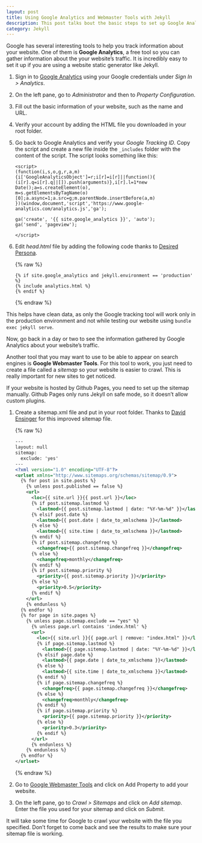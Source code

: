 ```yaml
---
layout: post
title: Using Google Analytics and Webmaster Tools with Jekyll
description: This post talks bout the basic steps to set up Google Analytics and Webmaster Tools in your Jekyll website.
category: Jekyll
---
```


Google has several interesting tools to help you track information about your website. One of them is **Google Analytics**, a free tool so you can gather information about the your website’s traffic. It is incredibly easy to set it up if you are using a website static generator like Jekyll.

1. Sign in to [Google Analytics](https://www.google.com/analytics/#?modal_active=none) using your Google credentials under *Sign In > Analytics*.
2. On the left pane, go to *Administrator* and then to *Property Configuration*.
3. Fill out the basic information of your website, such as the name and URL.
4. Verify your account by adding the HTML file you downloaded in your root folder.
5. Go back to Google Analytics and verify your *Google Tracking ID*. Copy the script and create a new file inside the `_includes` folder with the content of the script. The script looks something like this:

    ```
    <script>
    (function(i,s,o,g,r,a,m){i['GoogleAnalyticsObject']=r;i[r]=i[r]||function(){
    (i[r].q=i[r].q||[]).push(arguments)},i[r].l=1*new Date();a=s.createElement(o),
    m=s.getElementsByTagName(o)[0];a.async=1;a.src=g;m.parentNode.insertBefore(a,m)
    })(window,document,'script','https://www.google-analytics.com/analytics.js','ga');

    ga('create', '{{ site.google_analytics }}', 'auto');
    ga('send', 'pageview');

    </script>
    ```

6. Edit *head.html* file by adding the following code thanks to [Desired Persona](https://desiredpersona.com/google-analytics-jekyll/).

    {% raw %}
    ```
    {% if site.google_analytics and jekyll.environment == 'production' %}
    {% include analytics.html %}
    {% endif %}
    ```
    {% endraw %}

This helps have clean data, as only the Google tracking tool will work only in the production environment and not while testing our website using `bundle exec jekyll serve`.

Now, go back in a day or two to see the information gathered by Google Analytics about your website’s traffic.

Another tool that you may want to use to be able to appear on search engines is **Google Webmaster Tools**. For this tool to work, you just need to create a file called a *sitemap* so your website is easier to crawl. This is really important for new sites to get noticed.

If your website is hosted by Github Pages, you need to set up the sitemap manually. Github Pages only runs Jekyll on safe mode, so it doesn’t allow custom plugins.

1. Create a sitemap.xml file and put in your root folder. Thanks to [David Ensinger](http://davidensinger.com/2013/11/building-a-better-sitemap-xml-with-jekyll/) for this improved sitemap file.

    {% raw %}
    ```xml
    ---
    layout: null
    sitemap:
      exclude: 'yes'
    ---
    <?xml version="1.0" encoding="UTF-8"?>
    <urlset xmlns="http://www.sitemaps.org/schemas/sitemap/0.9">
      {% for post in site.posts %}
        {% unless post.published == false %}
        <url>
          <loc>{{ site.url }}{{ post.url }}</loc>
          {% if post.sitemap.lastmod %}
            <lastmod>{{ post.sitemap.lastmod | date: "%Y-%m-%d" }}</lastmod>
          {% elsif post.date %}
            <lastmod>{{ post.date | date_to_xmlschema }}</lastmod>
          {% else %}
            <lastmod>{{ site.time | date_to_xmlschema }}</lastmod>
          {% endif %}
          {% if post.sitemap.changefreq %}
            <changefreq>{{ post.sitemap.changefreq }}</changefreq>
          {% else %}
            <changefreq>monthly</changefreq>
          {% endif %}
          {% if post.sitemap.priority %}
            <priority>{{ post.sitemap.priority }}</priority>
          {% else %}
            <priority>0.5</priority>
          {% endif %}
        </url>
        {% endunless %}
      {% endfor %}
      {% for page in site.pages %}
        {% unless page.sitemap.exclude == "yes" %}
          {% unless page.url contains 'index.html' %}
          <url>
            <loc>{{ site.url }}{{ page.url | remove: "index.html" }}</loc>
            {% if page.sitemap.lastmod %}
              <lastmod>{{ page.sitemap.lastmod | date: "%Y-%m-%d" }}</lastmod>
            {% elsif page.date %}
              <lastmod>{{ page.date | date_to_xmlschema }}</lastmod>
            {% else %}
              <lastmod>{{ site.time | date_to_xmlschema }}</lastmod>
            {% endif %}
            {% if page.sitemap.changefreq %}
              <changefreq>{{ page.sitemap.changefreq }}</changefreq>
            {% else %}
              <changefreq>monthly</changefreq>
            {% endif %}
            {% if page.sitemap.priority %}
              <priority>{{ page.sitemap.priority }}</priority>
            {% else %}
              <priority>0.3</priority>
            {% endif %}
          </url>
          {% endunless %}
        {% endunless %}
      {% endfor %}
    </urlset>
    ```
    {% endraw %}

2. Go to [Google Webmaster Tools](https://www.google.com/webmasters/tools/home?hl=en) and click on Add Property to add your website.
3. On the left pane, go to *Crawl > Sitemaps* and click on *Add sitemap*. Enter the file you used for your sitemap and click on *Submit*.

It will take some time for Google to crawl your website with the file you specified. Don’t forget to come back and see the results to make sure your sitemap file is working.
